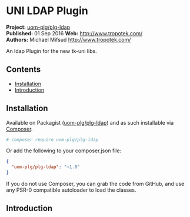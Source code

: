 # UNI LDAP Plugin

__Project:__ [uom-plg/plg-ldap](http://packagist.org/packages/uom-plg/plg-ldap)  
__Published:__ 01 Sep 2016
__Web:__ <http://www.tropotek.com/>  
__Authors:__ Michael Mifsud <http://www.tropotek.com/>  
  
An ldap Plugin for the new tk-uni libs.

## Contents

- [Installation](#installation)
- [Introduction](#introduction)


## Installation

Available on Packagist ([uom-plg/plg-ldap](http://packagist.org/packages/uom-plg/plg-ldap))
and as such installable via [Composer](http://getcomposer.org/).

```bash
# composer require uom-plg/plg-ldap
```

Or add the following to your composer.json file:

```json
{
  "uom-plg/plg-ldap": "~1.0"
}
```

If you do not use Composer, you can grab the code from GitHub, and use any
PSR-0 compatible autoloader to load the classes.

## Introduction





  
  